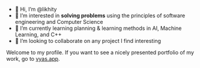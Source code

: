 - 👋 Hi, I’m @likhity
- 👀 I’m interested in **solving problems** using the principles of software engineering and Computer Science
- 🌱 I’m currently learning planning & learning methods in AI, Machine Learning, and C++
- 💞️ I’m looking to collaborate on any project I find interesting

Welcome to my profile. If you want to see a nicely presented portfolio of my work, go to [vyas.app](https://vyas.app).
